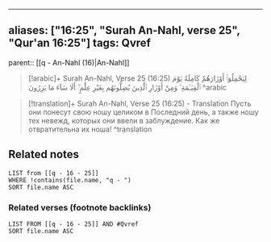 
---
aliases: ["16:25", "Surah An-Nahl, verse 25", "Qur'an 16:25"]
tags: Qvref
---

parent:: [[q - An-Nahl (16)|An-Nahl]]

> [!arabic]+ Surah An-Nahl, Verse 25 (16:25)
> <span class="quran-arabic">لِيَحْمِلُوٓا۟ أَوْزَارَهُمْ كَامِلَةً يَوْمَ ٱلْقِيَـٰمَةِ ۙ وَمِنْ أَوْزَارِ ٱلَّذِينَ يُضِلُّونَهُم بِغَيْرِ عِلْمٍ ۗ أَلَا سَآءَ مَا يَزِرُونَ</span>
^arabic

> [!translation]+ Surah An-Nahl, Verse 25 (16:25) - Translation
> Пусть они понесут свою ношу целиком в Последний день, а также ношу тех невежд, которых они ввели в заблуждение. Как же отвратительна их ноша!
^translation



## Related notes
```dataview
LIST from [[q - 16 - 25]]
WHERE !contains(file.name, "q - ")
SORT file.name ASC
```

### Related verses (footnote backlinks)
```dataview
LIST FROM [[q - 16 - 25]] AND #Qvref
SORT file.name ASC
```

